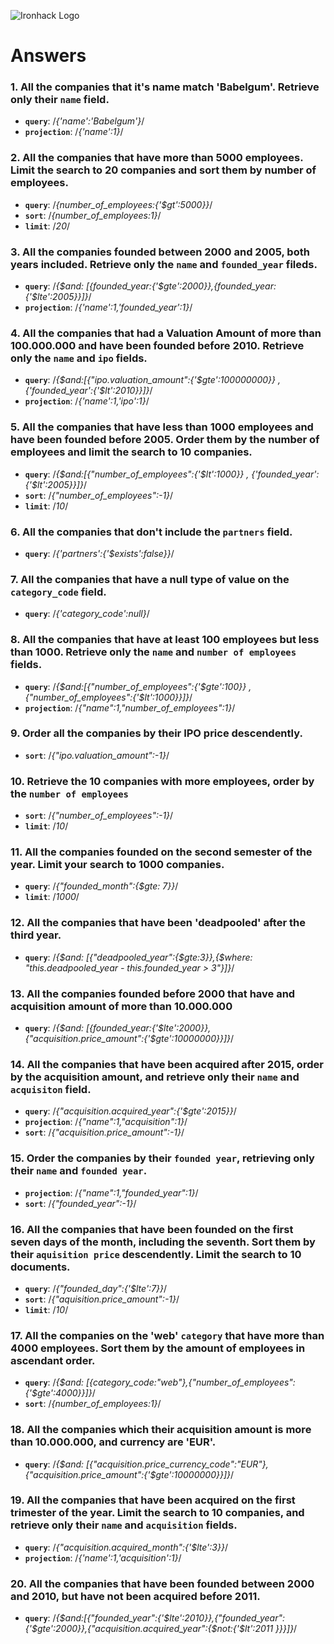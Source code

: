 ![Ironhack Logo](https://i.imgur.com/1QgrNNw.png)

# Answers

### 1. All the companies that it's name match 'Babelgum'. Retrieve only their `name` field.

<!-- Your Code Goes Here -->
 - **`query`**: /*{'name':'Babelgum'}*/
 - **`projection`**: /*{'name':1}*/

### 2. All the companies that have more than 5000 employees. Limit the search to 20 companies and sort them by **number of employees**.

<!-- Your Code Goes Here -->
 - **`query`**: /*{number_of_employees:{'$gt':5000}}*/
 - **`sort`**: /*{number_of_employees:1}*/
 - **`limit`**: /*20*/

### 3. All the companies founded between 2000 and 2005, both years included. Retrieve only the `name` and `founded_year` fileds.

<!-- Your Code Goes Here -->
 - **`query`**: /*{$and: [{founded_year:{'$gte':2000}},{founded_year:{'$lte':2005}}]}*/
 - **`projection`**: /*{'name':1,'founded_year':1}*/

 
### 4. All the companies that had a Valuation Amount of more than 100.000.000 and have been founded before 2010. Retrieve only the `name` and `ipo` fields.

<!-- Your Code Goes Here -->
 - **`query`**: /*{$and:[{"ipo.valuation_amount":{'$gte':100000000}} , {'founded_year':{'$lt':2010}}]}*/
 - **`projection`**: /*{'name':1,'ipo':1}*/

 
### 5. All the companies that have less than 1000 employees and have been founded before 2005. Order them by the number of employees and limit the search to 10 companies.

<!-- Your Code Goes Here -->
 - **`query`**: /*{$and:[{"number_of_employees":{'$lt':1000}} , {'founded_year':{'$lt':2005}}]}*/
 - **`sort`**: /*{"number_of_employees":-1}*/
 - **`limit`**: /*10*/
 
### 6. All the companies that don't include the `partners` field.

<!-- Your Code Goes Here -->
 - **`query`**: /*{'partners':{'$exists':false}}*/
 
 
### 7. All the companies that have a null type of value on the `category_code` field.

<!-- Your Code Goes Here -->
 - **`query`**: /*{'category_code':null}*/
 
 
### 8. All the companies that have at least 100 employees but less than 1000. Retrieve only the `name` and `number of employees` fields.

<!-- Your Code Goes Here -->
 - **`query`**: /*{$and:[{"number_of_employees":{'$gte':100}} , {"number_of_employees":{'$lt':1000}}]}*/
 - **`projection`**: /*{"name":1,"number_of_employees":1}*/
 
### 9. Order all the companies by their IPO price descendently.

<!-- Your Code Goes Here -->
 - **`sort`**: /*{"ipo.valuation_amount":-1}*/
 
### 10. Retrieve the 10 companies with more employees, order by the `number of employees`

<!-- Your Code Goes Here -->
 - **`sort`**: /*{"number_of_employees":-1}*/
 - **`limit`**: /*10*/
 
### 11. All the companies founded on the second semester of the year. Limit your search to 1000 companies.

<!-- Your Code Goes Here -->
 - **`query`**: /*{"founded_month":{$gte: 7}}*/
 - **`limit`**: /*1000*/
 
### 12. All the companies that have been 'deadpooled' after the third year.

<!-- Your Code Goes Here -->
 - **`query`**: /*{$and: [{"deadpooled_year":{$gte:3}},{$where: "this.deadpooled_year - this.founded_year > 3"}]}*/
 
### 13. All the companies founded before 2000 that have and acquisition amount of more than 10.000.000

<!-- Your Code Goes Here -->
 - **`query`**: /*{$and: [{founded_year:{'$lte':2000}},{"acquisition.price_amount":{'$gte':10000000}}]}*/
 
### 14. All the companies that have been acquired after 2015, order by the acquisition amount, and retrieve only their `name` and `acquisiton` field.

<!-- Your Code Goes Here -->
 - **`query`**: /*{"acquisition.acquired_year":{'$gte':2015}}*/
 - **`projection`**: /*{"name":1,"acquisition":1}*/
 - **`sort`**: /*{"acquisition.price_amount":-1}*/
 
### 15. Order the companies by their `founded year`, retrieving only their `name` and `founded year`.

<!-- Your Code Goes Here -->
 - **`projection`**: /*{"name":1,"founded_year":1}*/
 - **`sort`**: /*{"founded_year":-1}*/
 
### 16. All the companies that have been founded on the first seven days of the month, including the seventh. Sort them by their `aquisition price` descendently. Limit the search to 10 documents.

<!-- Your Code Goes Here -->
 - **`query`**: /*{"founded_day":{'$lte':7}}*/
 - **`sort`**: /*{"aquisition.price_amount":-1}*/
 - **`limit`**: /*10*/
 
### 17. All the companies on the 'web' `category` that have more than 4000 employees. Sort them by the amount of employees in ascendant order.

<!-- Your Code Goes Here -->
 - **`query`**: /*{$and: [{category_code:"web"},{"number_of_employees":{'$gte':4000}}]}*/
 - **`sort`**: /*{number_of_employees:1}*/
 
### 18. All the companies which their acquisition amount is more than 10.000.000, and currency are 'EUR'.

<!-- Your Code Goes Here -->
 - **`query`**: /*{$and: [{"acquisition.price_currency_code":"EUR"},{"acquisition.price_amount":{'$gte':10000000}}]}*/
 
### 19. All the companies that have been acquired on the first trimester of the year. Limit the search to 10 companies, and retrieve only their `name` and `acquisition` fields.

<!-- Your Code Goes Here -->
 - **`query`**: /*{"acquisition.acquired_month":{'$lte':3}}*/
 - **`projection`**: /*{'name':1,'acquisition':1}*/

### 20. All the companies that have been founded between 2000 and 2010, but have not been acquired before 2011.

<!-- Your Code Goes Here -->
 - **`query`**: /*{$and:[{"founded_year":{'$lte':2010}},{"founded_year":{'$gte':2000}},{"acquisition.acquired_year":{$not:{'$lt':2011 }}}]}*/

 